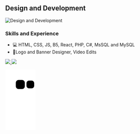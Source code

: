 ## Design and Development
![Design and Development](https://pbs.twimg.com/profile_banners/1321465125866475521/1665221568/1500x500)


### Skills and Experience
* 💻 HTML, CSS, JS, B5, React, PHP, C#, MsSQL and MySQL 
* 💎Logo and Banner Designer, Video Edits

<div>
    <a href="https://github.com/ProgrammerYavuz">
    <img height="180em" 
         src="https://github-readme-stats.vercel.app/api?username=ProgrammerYavuz&show_icons=true&include_all_commits=true&count_private=true"/>
    <img height="180em" src="https://github-readme-stats.vercel.app/api/top-langs/?username=ProgrammerYavuz&layout=compact&langs_count=16"/>
</div>
    
![Snake animation](https://github.com/ProgrammerYavuz/ProgrammerYavuz/blob/output/github-contribution-grid-snake.svg)
